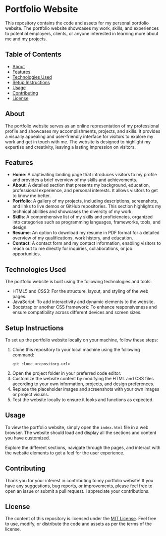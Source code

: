 # Portfolio Website

This repository contains the code and assets for my personal portfolio website. The portfolio website showcases my work, skills, and experiences to potential employers, clients, or anyone interested in learning more about me and my projects.

## Table of Contents

- [About](#about)
- [Features](#features)
- [Technologies Used](#technologies-used)
- [Setup Instructions](#setup-instructions)
- [Usage](#usage)
- [Contributing](#contributing)
- [License](#license)

## About

The portfolio website serves as an online representation of my professional profile and showcases my accomplishments, projects, and skills. It provides a visually appealing and user-friendly interface for visitors to explore my work and get in touch with me. The website is designed to highlight my expertise and creativity, leaving a lasting impression on visitors.

## Features

- **Home**: A captivating landing page that introduces visitors to my profile and provides a brief overview of my skills and achievements.
- **About**: A detailed section that presents my background, education, professional experience, and personal interests. It allows visitors to get to know me better.
- **Portfolio**: A gallery of my projects, including descriptions, screenshots, and links to live demos or GitHub repositories. This section highlights my technical abilities and showcases the diversity of my work.
- **Skills**: A comprehensive list of my skills and proficiencies, organized into categories such as programming languages, frameworks, tools, and design.
- **Resume**: An option to download my resume in PDF format for a detailed overview of my qualifications, work history, and education.
- **Contact**: A contact form and my contact information, enabling visitors to reach out to me directly for inquiries, collaborations, or job opportunities.

## Technologies Used

The portfolio website is built using the following technologies and tools:

- HTML5 and CSS3: For the structure, layout, and styling of the web pages.
- JavaScript: To add interactivity and dynamic elements to the website.
- Bootstrap or another CSS framework: To enhance responsiveness and ensure compatibility across different devices and screen sizes.


## Setup Instructions

To set up the portfolio website locally on your machine, follow these steps:

1. Clone this repository to your local machine using the following command:
   ```
   git clone <repository-url>
   ```
2. Open the project folder in your preferred code editor.
3. Customize the website content by modifying the HTML and CSS files according to your own information, projects, and design preferences.
4. Replace the placeholder images and screenshots with your own images or project visuals.
5. Test the website locally to ensure it looks and functions as expected.

## Usage

To view the portfolio website, simply open the `index.html` file in a web browser. The website should load and display all the sections and content you have customized.

Explore the different sections, navigate through the pages, and interact with the website elements to get a feel for the user experience.

## Contributing

Thank you for your interest in contributing to my portfolio website! If you have any suggestions, bug reports, or improvements, please feel free to open an issue or submit a pull request. I appreciate your contributions.

## License

The content of this repository is licensed under the [MIT License](LICENSE). Feel free to use, modify, or distribute the code and assets as per the terms of the license.
